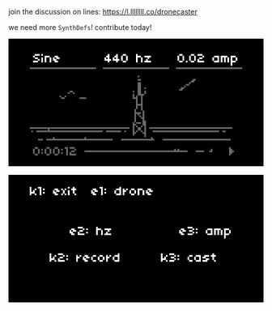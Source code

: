 join the discussion on lines: https://l.llllllll.co/dronecaster

we need more `SynthDefs`! contribute today!

![dronecaster](img/dronecaster.png)

![dronecaster](img/instructions.png)
